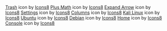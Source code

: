 <a target="_blank" href="https://icons8.com/icon/nerFBdXcYDve/trash">Trash</a> icon by <a target="_blank" href="https://icons8.com">Icons8</a>
<a target="_blank" href="https://icons8.com/icon/354k6pS0PoMI/plus-math">Plus Math</a> icon by <a target="_blank" href="https://icons8.com">Icons8</a>
<a target="_blank" href="https://icons8.com/icon/QEjCtdXzfP6B/expand-arrow">Expand Arrow</a> icon by <a target="_blank" href="https://icons8.com">Icons8</a>
<a target="_blank" href="https://icons8.com/icon/4511GGVppfIx/settings">Settings</a> icon by <a target="_blank" href="https://icons8.com">Icons8</a>
<a target="_blank" href="https://icons8.com/icon/jYAj1cNBAili/columns">Columns</a> icon by <a target="_blank" href="https://icons8.com">Icons8</a>
<a target="_blank" href="https://icons8.com/icon/101665/kali-linux">Kali Linux</a> icon by <a target="_blank" href="https://icons8.com">Icons8</a>
<a target="_blank" href="https://icons8.com/icon/63208/ubuntu">Ubuntu</a> icon by <a target="_blank" href="https://icons8.com">Icons8</a>
<a target="_blank" href="https://icons8.com/icon/17838/debian">Debian</a> icon by <a target="_blank" href="https://icons8.com">Icons8</a>
<a target="_blank" href="https://icons8.com/icon/i6fZC6wuprSu/home">Home</a> icon by <a target="_blank" href="https://icons8.com">Icons8</a>
<a target="_blank" href="https://icons8.com/icon/cM8GpTJ5H3wF/console">Console</a> icon by <a target="_blank" href="https://icons8.com">Icons8</a>
